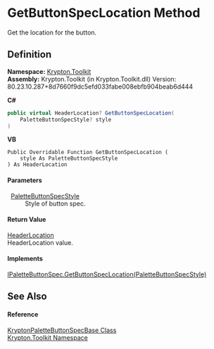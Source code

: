 # GetButtonSpecLocation Method


Get the location for the button.



## Definition
**Namespace:** <a href="79d2eac2-21f4-54ff-7552-b20c33c30600.md">Krypton.Toolkit</a>  
**Assembly:** Krypton.Toolkit (in Krypton.Toolkit.dll) Version: 80.23.10.287+8d7660f9dc5efd033fabe008ebfb904beab6d444

**C#**
``` C#
public virtual HeaderLocation? GetButtonSpecLocation(
	PaletteButtonSpecStyle? style
)
```
**VB**
``` VB
Public Overridable Function GetButtonSpecLocation ( 
	style As PaletteButtonSpecStyle
) As HeaderLocation
```



#### Parameters
<dl><dt>  <a href="83478590-f284-d2dc-1763-abdebf00e1cc.md">PaletteButtonSpecStyle</a></dt><dd>Style of button spec.</dd></dl>

#### Return Value
<a href="97827d1e-4a07-69fd-ca4a-0ce6370aa94f.md">HeaderLocation</a>  
HeaderLocation value.

#### Implements
<a href="2634fc98-b10a-56f6-35bb-af41215d7a51.md">IPaletteButtonSpec.GetButtonSpecLocation(PaletteButtonSpecStyle)</a>  


## See Also


#### Reference
<a href="f5567db3-3941-2a70-575d-f791739aaff0.md">KryptonPaletteButtonSpecBase Class</a>  
<a href="79d2eac2-21f4-54ff-7552-b20c33c30600.md">Krypton.Toolkit Namespace</a>  
